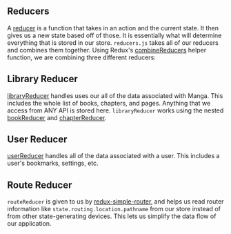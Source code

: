 Reducers
--------
A [reducer](http://rackt.org/redux/docs/basics/Reducers.html) is a function that takes in an action and the current state. It then gives us a new state based off of those. It is essentially what will determine everything that is stored in our store.  `reducers.js` takes all of our reducers and combines them together. Using Redux's [combineReducers](http://rackt.org/redux/docs/api/combineReducers.html) helper function, we are combining three different reducers:

## Library Reducer
[libraryReducer](./libraryReducer) handles uses our all of the data associated with Manga. This includes the whole list of books, chapters, and pages. Anything that we access from ANY API is stored here. `libraryReducer` works using the nested [bookReducer](./bookReducer) and [chapterReducer](./chapterReducer).

## User Reducer
[userReducer](./userReducer) handles all of the data associated with a user. This includes a user's bookmarks, settings, etc.

## Route Reducer
`routeReducer` is given to us by [redux-simple-router](https://github.com/rackt/react-router-redux), and helps us read router information like `state.routing.location.pathname` from our store instead of from other state-generating devices. This lets us simplify the data flow of our application.
